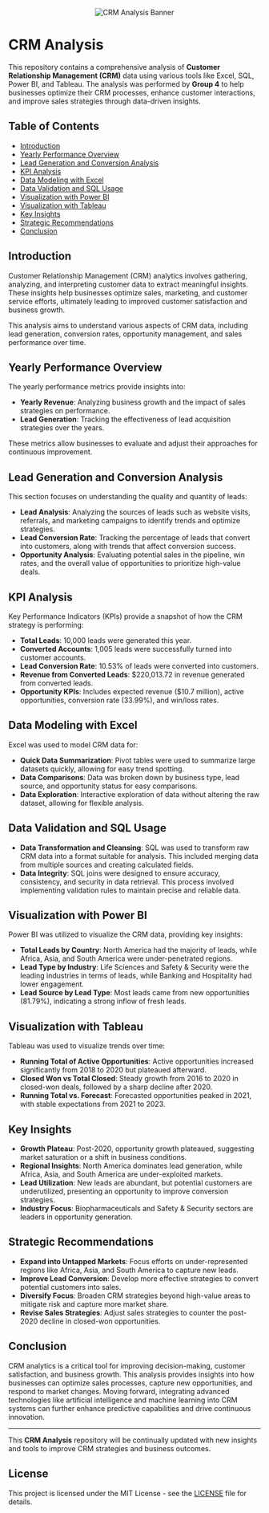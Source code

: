 <p align="center">
  <img src="./Images/banner.jpg" alt="CRM Analysis Banner" />
</p>

# CRM Analysis

This repository contains a comprehensive analysis of **Customer Relationship Management (CRM)** data using various tools like Excel, SQL, Power BI, and Tableau. The analysis was performed by **Group 4** to help businesses optimize their CRM processes, enhance customer interactions, and improve sales strategies through data-driven insights.

## Table of Contents

- [Introduction](#introduction)
- [Yearly Performance Overview](#yearly-performance-overview)
- [Lead Generation and Conversion Analysis](#lead-generation-and-conversion-analysis)
- [KPI Analysis](#kpi-analysis)
- [Data Modeling with Excel](#data-modeling-with-excel)
- [Data Validation and SQL Usage](#data-validation-and-sql-usage)
- [Visualization with Power BI](#visualization-with-power-bi)
- [Visualization with Tableau](#visualization-with-tableau)
- [Key Insights](#key-insights)
- [Strategic Recommendations](#strategic-recommendations)
- [Conclusion](#conclusion)

## Introduction

Customer Relationship Management (CRM) analytics involves gathering, analyzing, and interpreting customer data to extract meaningful insights. These insights help businesses optimize sales, marketing, and customer service efforts, ultimately leading to improved customer satisfaction and business growth.

This analysis aims to understand various aspects of CRM data, including lead generation, conversion rates, opportunity management, and sales performance over time.

## Yearly Performance Overview

The yearly performance metrics provide insights into:
- **Yearly Revenue**: Analyzing business growth and the impact of sales strategies on performance.
- **Lead Generation**: Tracking the effectiveness of lead acquisition strategies over the years.

These metrics allow businesses to evaluate and adjust their approaches for continuous improvement.

## Lead Generation and Conversion Analysis

This section focuses on understanding the quality and quantity of leads:
- **Lead Analysis**: Analyzing the sources of leads such as website visits, referrals, and marketing campaigns to identify trends and optimize strategies.
- **Lead Conversion Rate**: Tracking the percentage of leads that convert into customers, along with trends that affect conversion success.
- **Opportunity Analysis**: Evaluating potential sales in the pipeline, win rates, and the overall value of opportunities to prioritize high-value deals.

## KPI Analysis

Key Performance Indicators (KPIs) provide a snapshot of how the CRM strategy is performing:
- **Total Leads**: 10,000 leads were generated this year.
- **Converted Accounts**: 1,005 leads were successfully turned into customer accounts.
- **Lead Conversion Rate**: 10.53% of leads were converted into customers.
- **Revenue from Converted Leads**: $220,013.72 in revenue generated from converted leads.
- **Opportunity KPIs**: Includes expected revenue ($10.7 million), active opportunities, conversion rate (33.99%), and win/loss rates.

## Data Modeling with Excel

Excel was used to model CRM data for:
- **Quick Data Summarization**: Pivot tables were used to summarize large datasets quickly, allowing for easy trend spotting.
- **Data Comparisons**: Data was broken down by business type, lead source, and opportunity status for easy comparisons.
- **Data Exploration**: Interactive exploration of data without altering the raw dataset, allowing for flexible analysis.

## Data Validation and SQL Usage

- **Data Transformation and Cleansing**: SQL was used to transform raw CRM data into a format suitable for analysis. This included merging data from multiple sources and creating calculated fields.
- **Data Integrity**: SQL joins were designed to ensure accuracy, consistency, and security in data retrieval. This process involved implementing validation rules to maintain precise and reliable data.

## Visualization with Power BI

Power BI was utilized to visualize the CRM data, providing key insights:
- **Total Leads by Country**: North America had the majority of leads, while Africa, Asia, and South America were under-penetrated regions.
- **Lead Type by Industry**: Life Sciences and Safety & Security were the leading industries in terms of leads, while Banking and Hospitality had lower engagement.
- **Lead Source by Lead Type**: Most leads came from new opportunities (81.79%), indicating a strong inflow of fresh leads.

## Visualization with Tableau

Tableau was used to visualize trends over time:
- **Running Total of Active Opportunities**: Active opportunities increased significantly from 2018 to 2020 but plateaued afterward.
- **Closed Won vs Total Closed**: Steady growth from 2016 to 2020 in closed-won deals, followed by a sharp decline after 2020.
- **Running Total vs. Forecast**: Forecasted opportunities peaked in 2021, with stable expectations from 2021 to 2023.

## Key Insights

- **Growth Plateau**: Post-2020, opportunity growth plateaued, suggesting market saturation or a shift in business conditions.
- **Regional Insights**: North America dominates lead generation, while Africa, Asia, and South America are under-exploited markets.
- **Lead Utilization**: New leads are abundant, but potential customers are underutilized, presenting an opportunity to improve conversion strategies.
- **Industry Focus**: Biopharmaceuticals and Safety & Security sectors are leaders in opportunity generation.

## Strategic Recommendations

- **Expand into Untapped Markets**: Focus efforts on under-represented regions like Africa, Asia, and South America to capture new leads.
- **Improve Lead Conversion**: Develop more effective strategies to convert potential customers into sales.
- **Diversify Focus**: Broaden CRM strategies beyond high-value areas to mitigate risk and capture more market share.
- **Revise Sales Strategies**: Adjust sales strategies to counter the post-2020 decline in closed-won opportunities.

## Conclusion

CRM analytics is a critical tool for improving decision-making, customer satisfaction, and business growth. This analysis provides insights into how businesses can optimize sales processes, capture new opportunities, and respond to market changes. Moving forward, integrating advanced technologies like artificial intelligence and machine learning into CRM systems can further enhance predictive capabilities and drive continuous innovation.

---

This **CRM Analysis** repository will be continually updated with new insights and tools to improve CRM strategies and business outcomes.

## License

This project is licensed under the MIT License - see the [LICENSE](./LICENSE) file for details.
